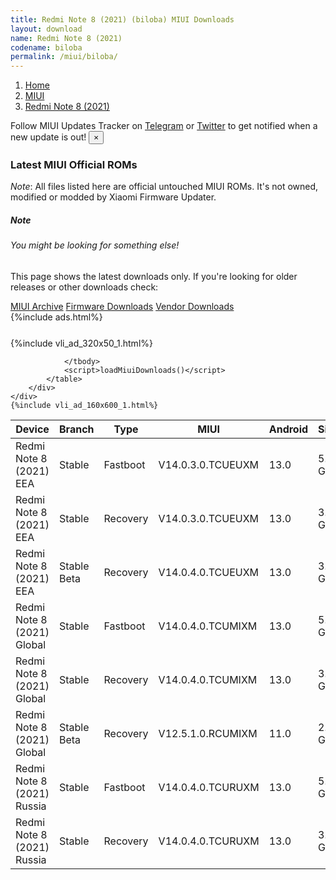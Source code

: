 ```yaml
---
title: Redmi Note 8 (2021) (biloba) MIUI Downloads
layout: download
name: Redmi Note 8 (2021)
codename: biloba
permalink: /miui/biloba/
---
```

<nav aria-label="breadcrumb">
    <ol class="breadcrumb">
        <li class="breadcrumb-item"><a href="/">Home</a></li>
        <li class="breadcrumb-item"><a href="/miui/">MIUI</a></li>
        <li class="breadcrumb-item active" aria-current="page"><a href="/miui/biloba/">Redmi Note 8 (2021)</a></li>
    </ol>
</nav>
<div class="alert alert-primary alert-dismissible fade show" role="alert">
    Follow MIUI Updates Tracker on <a href="https://t.me/MIUIUpdatesTracker" class="alert-link">Telegram</a>
     or <a href="https://twitter.com/MiFwUpdater" class="alert-link">Twitter</a> to get notified when a new update is out!
    <button type="button" class="close" data-dismiss="alert" aria-label="Close">
        <span aria-hidden="true">&times;</span>
    </button>
</div>

### Latest MIUI Official ROMs
*Note*: All files listed here are official untouched MIUI ROMs. It's not owned, modified or modded by Xiaomi Firmware Updater.
<div class="card">
  <div class="card-body">
    <h5 class="card-title">Note</h5>
    <h6 class="card-subtitle mb-2 text-muted">You might be looking for something else!</h6>
    <p class="card-text">This page shows the latest downloads only.
     If you're looking for older releases or other downloads check:</p>
    <a href="/archive/miui/biloba/" class="card-link">MIUI Archive</a>
    <a href="/firmware/biloba/" class="card-link">Firmware Downloads</a>
    <a href="/vendor/biloba/" class="card-link">Vendor Downloads</a>
  </div>
</div>
{%include ads.html%}
<div class="row justify-content-center">
    <div class="col-10">
        <div class="table-responsive-md" style="margin-top: 25px;">
            {%include vli_ad_320x50_1.html%}
            <table id="miui" class="display dt-responsive nowrap compact table table-striped table-hover table-sm">
                <thead class="thead-dark">
                    <tr>
                        <th data-ref="device">Device</th>
                        <th data-ref="branch">Branch</th>
                        <th data-ref="type">Type</th>
                        <th data-ref="miui">MIUI</th>
                        <th data-ref="android">Android</th>
                        <th data-ref="size">Size</th>
                        <th data-ref="size">Date</th>
                        <th data-ref="link">Link</th>
                    </tr>
                </thead>
                <tbody>
                <tr><td>Redmi Note 8 (2021) EEA</td><td>Stable</td><td>Fastboot</td><td>V14.0.3.0.TCUEUXM</td><td>13.0</td><td>5.3 GB</td><td>2023-04-03</td><td><a href="/miui/biloba/stable/V14.0.3.0.TCUEUXM/">Download</a></td></tr>
<tr><td>Redmi Note 8 (2021) EEA</td><td>Stable</td><td>Recovery</td><td>V14.0.3.0.TCUEUXM</td><td>13.0</td><td>3.3 GB</td><td>2023-04-11</td><td><a href="/miui/biloba/stable/V14.0.3.0.TCUEUXM/">Download</a></td></tr>
<tr><td>Redmi Note 8 (2021) EEA</td><td>Stable Beta</td><td>Recovery</td><td>V14.0.4.0.TCUEUXM</td><td>13.0</td><td>3.3 GB</td><td>2023-07-03</td><td><a href="/miui/biloba/stable beta/V14.0.4.0.TCUEUXM/">Download</a></td></tr>
<tr><td>Redmi Note 8 (2021) Global</td><td>Stable</td><td>Fastboot</td><td>V14.0.4.0.TCUMIXM</td><td>13.0</td><td>5.4 GB</td><td>2023-05-11</td><td><a href="/miui/biloba/stable/V14.0.4.0.TCUMIXM/">Download</a></td></tr>
<tr><td>Redmi Note 8 (2021) Global</td><td>Stable</td><td>Recovery</td><td>V14.0.4.0.TCUMIXM</td><td>13.0</td><td>3.3 GB</td><td>2023-05-17</td><td><a href="/miui/biloba/stable/V14.0.4.0.TCUMIXM/">Download</a></td></tr>
<tr><td>Redmi Note 8 (2021) Global</td><td>Stable Beta</td><td>Recovery</td><td>V12.5.1.0.RCUMIXM</td><td>11.0</td><td>2.3 GB</td><td>2021-05-25</td><td><a href="/miui/biloba/stable beta/V12.5.1.0.RCUMIXM/">Download</a></td></tr>
<tr><td>Redmi Note 8 (2021) Russia</td><td>Stable</td><td>Fastboot</td><td>V14.0.4.0.TCURUXM</td><td>13.0</td><td>5.0 GB</td><td>2023-04-13</td><td><a href="/miui/biloba/stable/V14.0.4.0.TCURUXM/">Download</a></td></tr>
<tr><td>Redmi Note 8 (2021) Russia</td><td>Stable</td><td>Recovery</td><td>V14.0.4.0.TCURUXM</td><td>13.0</td><td>3.3 GB</td><td>2023-04-19</td><td><a href="/miui/biloba/stable/V14.0.4.0.TCURUXM/">Download</a></td></tr>

                </tbody>
                <script>loadMiuiDownloads()</script>
            </table>
        </div>
    </div>
    {%include vli_ad_160x600_1.html%}
</div>
